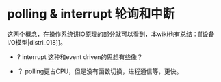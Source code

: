 # polling & interrupt 轮询和中断


这两个概念，在操作系统讲IO原理的部分就可以看到，本wiki也有总结：[[设备I/O模型|distri_018]]。

* ? interrupt 这种和event driven的思想有些像？

* ？ polling更占CPU，但是没有函数切换，进程通信等，更快。